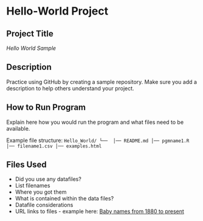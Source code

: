# Hello-World Project

## Project Title
*Hello World Sample*

## Description
Practice using GitHub by creating a sample repository. Make sure you add a description to help others understand your project.

## How to Run Program
Explain here how you would run the program and what files need to be available.

Example file structure:
`Hello_World/
└── 
    │── README.md
    │── pgmname1.R
    │── filename1.csv
    │── examples.html`

## Files Used
- Did you use any datafiles?
- List filenames
- Where you got them
- What is contained within the data files?
- Datafile considerations
- URL links to files - example here: [Baby names from 1880 to present](https://catalog.data.gov/dataset/baby-names-from-social-security-card-applications-national-level-data)
